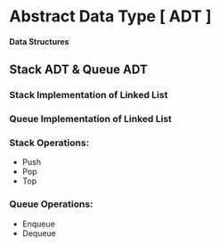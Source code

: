 # Abstract Data Type [ ADT ]
#### Data Structures

## Stack ADT & Queue ADT

### Stack Implementation of Linked List
### Queue Implementation of Linked List

### Stack Operations:

- Push
- Pop
- Top

### Queue Operations:

- Enqueue
- Dequeue